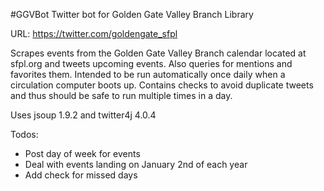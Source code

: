 #GGVBot
Twitter bot for Golden Gate Valley Branch Library

URL: https://twitter.com/goldengate_sfpl

Scrapes events from the Golden Gate Valley Branch calendar located at sfpl.org and tweets upcoming events. Also queries for mentions and favorites them. Intended to be run automatically once daily when a circulation computer boots up. Contains checks to avoid duplicate tweets and thus should be safe to run multiple times in a day.

Uses jsoup 1.9.2 and twitter4j 4.0.4

Todos:

- Post day of week for events
- Deal with events landing on January 2nd of each year
- Add check for missed days
